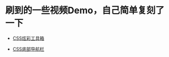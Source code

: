 # 刷到的一些视频Demo，自己简单复刻了一下


- [CSS炫彩工具箱](https://wzh-solider.github.io/web-demo/CSS炫彩工具箱/)

- [CSS底部导航栏](https://wzh-solider.github.io/web-demo/CSS底部导航栏/)
